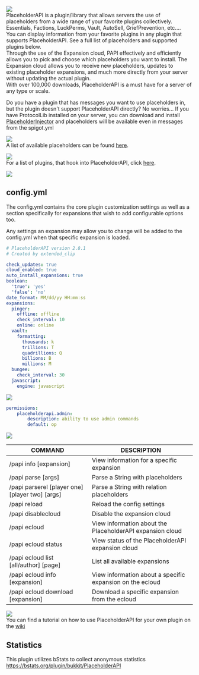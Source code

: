 ![](https://www.spigotmc.org/attachments/logo2-png.323867/)  
PlaceholderAPI is a plugin/library that allows servers the use of placeholders from a wide range of your favorite plugins collectively.  
Essentials, Factions, LuckPerms, Vault, AutoSell, GriefPrevention, etc....  
You can display information from your favorite plugins in any plugin that supports PlaceholderAPI. See a full list of placeholders and supported plugins below.  
Through the use of the Expansion cloud, PAPI effectively and efficiently allows you to pick and choose which placeholders you want to install. The Expansion cloud allows you to receive new placeholders, updates to existing placeholder expansions, and much more directly from your server without updating the actual plugin.  
With over 100,000 downloads, PlaceholderAPI is a must have for a server of any type or scale.

Do you have a plugin that has messages you want to use placeholders in, but the plugin doesn't support PlaceholderAPI directly? No worries... If you have ProtocolLib installed on your server, you can download and install [PlaceholderInjector](https://www.spigotmc.org/resources/chatinjector.38327/) and placeholders will be available even in messages from the spigot.yml  

![](https://www.spigotmc.org/attachments/placeholders2-png.323869/)  
A list of available placeholders can be found [here](https://github.com/help-chat/PlaceholderAPI/wiki).

![](https://www.spigotmc.org/attachments/pluginsusing2-png.323870/)  
For a list of plugins, that hook into PlaceholderAPI, click [here](https://www.spigotmc.org/wiki/placeholderapi-compatible-plugins/).

![](https://www.spigotmc.org/attachments/configs2-png.323865/)  
## config.yml
The config.yml contains the core plugin customization settings as well as a section specifically for expansions that wish to add configurable options too. 

Any settings an expansion may allow you to change will be added to the config.yml when that specific expansion is loaded.  
```yaml
# PlaceholderAPI version 2.8.1
# Created by extended_clip

check_updates: true
cloud_enabled: true
auto_install_expansions: true
boolean:
  'true': 'yes'
  'false': 'no'
date_format: MM/dd/yy HH:mm:ss
expansions:
  pinger:
    offline: offline
    check_interval: 10
    online: online
  vault:
    formatting:
      thousands: k
      trillions: T
      quadrillions: Q
      billions: B
      millions: M
  bungee:
    check_interval: 30
  javascript:
    engine: javascript
```

![](https://www.spigotmc.org/attachments/permissions2-png.323868/)  
```yaml
permissions:
    placeholderapi.admin:
        description: ability to use admin commands
        default: op
```  
![](https://www.spigotmc.org/attachments/commands2-png.323864/)

COMMAND | DESCRIPTION
------- | -----------
/papi info [expansion] | View information for a specific expansion
/papi parse [args] | Parse a String with placeholders
/papi parserel [player one] [player two] [args] | Parse a String with relation placeholders
/papi reload | Reload the config settings
/papi disablecloud | Disable the expansion cloud
/papi ecloud | View information about the PlaceholderAPI expansion cloud
/papi ecloud status | View status of the PlaceholderAPI expansion cloud
/papi ecloud list [all/author] [page] | List all available expansions
/papi ecloud info [expansion] | View information about a specific expansion on the ecloud
/papi ecloud download [expansion] | Download a specific expansion from the ecloud 

![](https://www.spigotmc.org/attachments/api_usage2-png.323863/)  
You can find a tutorial on how to use PlaceholderAPI for your own plugin on the [wiki](https://github.com/help-chat/PlaceholderAPI/wiki/Hook-into-PlaceholderAPI)

## Statistics
This plugin utilizes bStats to collect anonymous statistics
https://bstats.org/plugin/bukkit/PlaceholderAPI
